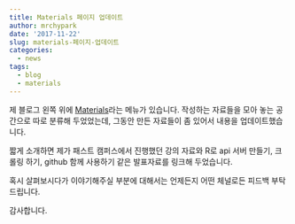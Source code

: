 ```yaml
---
title: Materials 페이지 업데이트
author: mrchypark
date: '2017-11-22'
slug: materials-페이지-업데이트
categories:
  - news
tags:
  - blog
  - materials
---
```




제 블로그 왼쪽 위에 [Materials](https://mrchypark.github.io/material/)라는 메뉴가 있습니다. 작성하는 자료들을 모아 놓는 공간으로 따로 분류해 두었었는데, 그동안 만든 자료들이 좀 있어서 내용을 업데이트했습니다.

짧게 소개하면 제가 패스트 캠퍼스에서 진행했던 강의 자료와 R로 api 서버 만들기, 크롤링 하기, github 함께 사용하기 같은 발표자료를 링크해 두었습니다.

혹시 살펴보시다가 이야기해주실 부분에 대해서는 언제든지 어떤 체널로든 피드백 부탁드립니다.

감사합니다.
